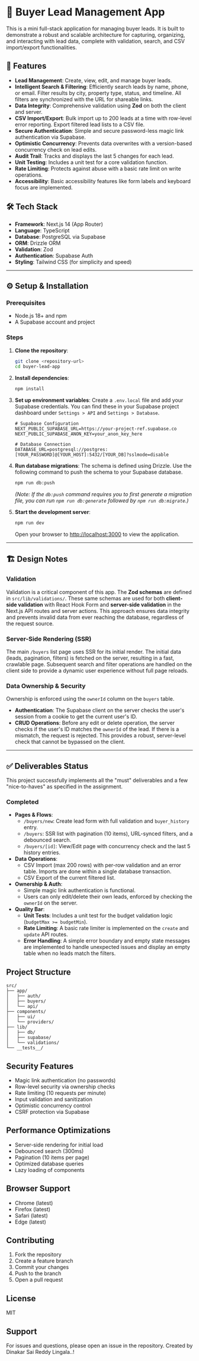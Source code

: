 # 📝 Buyer Lead Management App

This is a mini full-stack application for managing buyer leads. It is built to demonstrate a robust and scalable architecture for capturing, organizing, and interacting with lead data, complete with validation, search, and CSV import/export functionalities.

## 🚀 Features

  * **Lead Management**: Create, view, edit, and manage buyer leads.
  * **Intelligent Search & Filtering**: Efficiently search leads by name, phone, or email. Filter results by city, property type, status, and timeline. All filters are synchronized with the URL for shareable links.
  * **Data Integrity**: Comprehensive validation using **Zod** on both the client and server.
  * **CSV Import/Export**: Bulk import up to 200 leads at a time with row-level error reporting. Export filtered lead lists to a CSV file.
  * **Secure Authentication**: Simple and secure password-less magic link authentication via Supabase.
  * **Optimistic Concurrency**: Prevents data overwrites with a version-based concurrency check on lead edits.
  * **Audit Trail**: Tracks and displays the last 5 changes for each lead.
  * **Unit Testing**: Includes a unit test for a core validation function.
  * **Rate Limiting**: Protects against abuse with a basic rate limit on write operations.
  * **Accessibility**: Basic accessibility features like form labels and keyboard focus are implemented.

## 🛠️ Tech Stack

  * **Framework**: Next.js 14 (App Router)
  * **Language**: TypeScript
  * **Database**: PostgreSQL via Supabase
  * **ORM**: Drizzle ORM
  * **Validation**: Zod
  * **Authentication**: Supabase Auth
  * **Styling**: Tailwind CSS (for simplicity and speed)

-----

## ⚙️ Setup & Installation

### Prerequisites

  * Node.js 18+ and npm
  * A Supabase account and project

### Steps

1.  **Clone the repository**:

    ```bash
    git clone <repository-url>
    cd buyer-lead-app
    ```

2.  **Install dependencies**:

    ```bash
    npm install
    ```

3.  **Set up environment variables**:
    Create a `.env.local` file and add your Supabase credentials. You can find these in your Supabase project dashboard under `Settings > API` and `Settings > Database`.

    ```env
    # Supabase Configuration
    NEXT_PUBLIC_SUPABASE_URL=https://your-project-ref.supabase.co
    NEXT_PUBLIC_SUPABASE_ANON_KEY=your_anon_key_here

    # Database Connection
    DATABASE_URL=postgresql://postgres:[YOUR_PASSWORD]@[YOUR_HOST]:5432/[YOUR_DB]?sslmode=disable
    ```

4.  **Run database migrations**:
    The schema is defined using Drizzle. Use the following command to push the schema to your Supabase database.

    ```bash
    npm run db:push
    ```

    *(Note: If the `db:push` command requires you to first generate a migration file, you can run `npm run db:generate` followed by `npm run db:migrate`.)*

5.  **Start the development server**:

    ```bash
    npm run dev
    ```

    Open your browser to [http://localhost:3000](https://www.google.com/search?q=http://localhost:3000) to view the application.

-----

## 🏗️ Design Notes

### Validation

Validation is a critical component of this app. The **Zod schemas** are defined in `src/lib/validations/`. These same schemas are used for both **client-side validation** with React Hook Form and **server-side validation** in the Next.js API routes and server actions. This approach ensures data integrity and prevents invalid data from ever reaching the database, regardless of the request source.

### Server-Side Rendering (SSR)

The main `/buyers` list page uses SSR for its initial render. The initial data (leads, pagination, filters) is fetched on the server, resulting in a fast, crawlable page. Subsequent search and filter operations are handled on the client side to provide a dynamic user experience without full page reloads.

### Data Ownership & Security

Ownership is enforced using the `ownerId` column on the `buyers` table.

  * **Authentication**: The Supabase client on the server checks the user's session from a cookie to get the current user's ID.
  * **CRUD Operations**: Before any edit or delete operation, the server checks if the user's ID matches the `ownerId` of the lead. If there is a mismatch, the request is rejected. This provides a robust, server-level check that cannot be bypassed on the client.

-----

## ✅ Deliverables Status

This project successfully implements all the "must" deliverables and a few "nice-to-haves" as specified in the assignment.

### **Completed**

  * **Pages & Flows**:
      * `/buyers/new`: Create lead form with full validation and `buyer_history` entry.
      * `/buyers`: SSR list with pagination (10 items), URL-synced filters, and a debounced search.
      * `/buyers/[id]`: View/Edit page with concurrency check and the last 5 history entries.
  * **Data Operations**:
      * CSV Import (max 200 rows) with per-row validation and an error table. Imports are done within a single database transaction.
      * CSV Export of the current filtered list.
  * **Ownership & Auth**:
      * Simple magic link authentication is functional.
      * Users can only edit/delete their own leads, enforced by checking the `ownerId` on the server.
  * **Quality Bar**:
      * **Unit Tests**: Includes a unit test for the budget validation logic (`budgetMax >= budgetMin`).
      * **Rate Limiting**: A basic rate limiter is implemented on the `create` and `update` API routes.
      * **Error Handling**: A simple error boundary and empty state messages are implemented to handle unexpected issues and display an empty table when no leads match the filters.


## Project Structure

```
src/
├── app/                   
│   ├── auth/              
│   ├── buyers/            
│   └── api/               
├── components/            
│   ├── ui/                
│   └── providers/        
├── lib/                  
│   ├── db/               
│   ├── supabase/          
│   └── validations/      
└── __tests__/             
```


## Security Features

- Magic link authentication (no passwords)
- Row-level security via ownership checks
- Rate limiting (10 requests per minute)
- Input validation and sanitization
- Optimistic concurrency control
- CSRF protection via Supabase

## Performance Optimizations

- Server-side rendering for initial load
- Debounced search (300ms)
- Pagination (10 items per page)
- Optimized database queries
- Lazy loading of components

## Browser Support

- Chrome (latest)
- Firefox (latest)
- Safari (latest)
- Edge (latest)

## Contributing

1. Fork the repository
2. Create a feature branch
3. Commit your changes
4. Push to the branch
5. Open a pull request

## License

MIT

## Support

For issues and questions, please open an issue in the repository.
Created by Dinakar Sai Reddy Lingala..!

